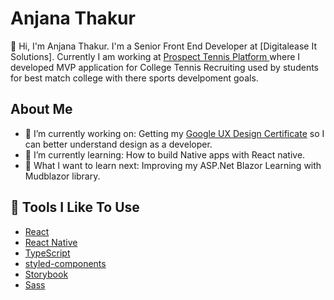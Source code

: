 # Anjana Thakur

👋 Hi, I'm Anjana Thakur. I'm a Senior Front End Developer at [Digitalease It Solutions]. 
Currently I am working  at [Prospect Tennis Platform ](http://www.prospecttennis.com/) where I developed MVP application for College Tennis Recruiting used by students for best match college with there sports develpoment goals.

## About Me

- 🔭 I’m currently working on: Getting my [Google UX Design Certificate](https://grow.google/uxdesign/) so I can better understand design as a developer.
- 🌱 I’m currently learning: How to build Native apps with React native.
- 🤔 What I want to learn next: Improving my ASP.Net Blazor Learning with Mudblazor library.

## 🔧 Tools I Like To Use

- [React](https://reactjs.org/)
- [React Native](https://reactnative.dev/)
- [TypeScript](https://www.typescriptlang.org/)
- [styled-components](https://styled-components.com/)
- [Storybook](https://storybook.js.org/)
- [Sass](https://sass-lang.com/)
